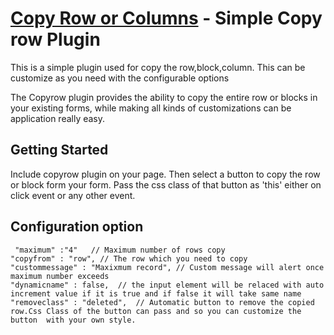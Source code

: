 [Copy Row or Columns](https://github.com/shafeeqq/copyrow) - Simple Copy row Plugin
================================

This is a simple plugin used for copy the row,block,column. This can be customize as you need with the configurable options

The Copyrow plugin provides the ability to copy the entire row or blocks in your existing forms, while making all kinds of customizations can be application really easy.

## Getting Started

Include copyrow plugin on your page. Then select a button to copy the row or block form your form.
Pass the css class of that button as 'this' either on click event or any other event.

## Configuration option


     "maximum" :"4"   // Maximum number of rows copy 
    "copyfrom" : "row", // The row which you need to copy
    "custommessage" : "Maxixmum record", // Custom message will alert once maximum number exceeds
    "dynamicname" : false,  // the input element will be relaced with auto increment value if it is true and if false it will take same name 
    "removeclass" : "deleted",  // Automatic button to remove the copied row.Css Class of the button can pass and so you can customize the button  with your own style.



